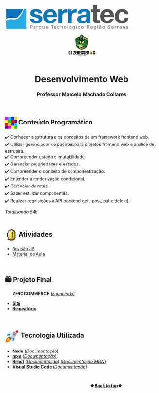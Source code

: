 <p align="center"> <a name="back-to-top">
   &nbsp;&nbsp;&nbsp;&nbsp;&nbsp;&nbsp;&nbsp;&nbsp;&nbsp;&nbsp;&nbsp;&nbsp;&nbsp;&nbsp;&nbsp;&nbsp;&nbsp;&nbsp;&nbsp;&nbsp;&nbsp;&nbsp;&nbsp;&nbsp;&nbsp;&nbsp;&nbsp;&nbsp;&nbsp;&nbsp;&nbsp;&nbsp;&nbsp;&nbsp;&nbsp;&nbsp;&nbsp;&nbsp;&nbsp;&nbsp;&nbsp;&nbsp;&nbsp;&nbsp;&nbsp;&nbsp;&nbsp;<img height="80px" src="assets/logoSerratec.png" alt="logo serratec"/>&nbsp;&nbsp;&nbsp;&nbsp;&nbsp;&nbsp;&nbsp;&nbsp;&nbsp;&nbsp;&nbsp;&nbsp;&nbsp;&nbsp;&nbsp;&nbsp;&nbsp;&nbsp;&nbsp;&nbsp;&nbsp;&nbsp;&nbsp;&nbsp;<img height="100px" src="assets/osZeressemosProTeam.png" alt="logo serratec"/>
</p>
<h1 align="center">Desenvolvimento Web</h1>
<h3 align="center">Professor Marcelo Machado Collares</h3>
</br>

## <img  height="40px" align="center" src="assets/colorBlock.gif"> Conteúdo Programático
✔️ Conhecer a estrutura e os conceitos de um framework frontend web.</br>
✔️ Utilizar gerenciador de pacotes para projetos frontend web e análise de estrutura.</br>
✔️ Compreender estado e imutabilidade.</br>
✔️ Gerenciar propriedades e estados.</br>
✔️ Compreender o conceito de componentização.</br>
✔️ Entender a renderização condicional.</br>
✔️ Gerenciar de rotas.</br>
✔️ Saber estilizar componentes.</br>
✔️ Realizar requisições à API backend get , post, put e delete).</br>

*Totalizando 54h*
</br></br>

## <img  height="40px" align="center" src="assets/coin.gif"> Atividades
- [Revisão JS](introExemplosRevisaoJs/)<br>
- [Material de Aula](materialDeAula/)<br>
<br>

## 🛍️    Projeto Final
&nbsp;&nbsp;&nbsp;&nbsp;&nbsp;&nbsp;**ZEROCOMMERCE**    [*(Enunciado)*](https://github.com/marcosbarker/zeroCommerce/blob/main/public/assets/readme/enunciadoProjetoFinal.pdf)<br>
 * [**Site**](https://zerocommerce-web.herokuapp.com/)<br>
 * [**Repositório**](https://github.com/marcosbarker/zeroCommerce)<br>
<br>

## <img  height="45px" align="center" src="assets/stockrocketgif.gif"> Tecnologia Utilizada
- [**Node**](https://nodejs.org/en/)    [(*Documentação*)](https://nodejs.org/en/docs/)
- [**npm**](https://www.npmjs.com/)    [(*Documentação*)](https://docs.npmjs.com/)
- [**React**](https://reactjs.org/)    [(*Documentação*)](https://reactjs.org/tutorial/tutorial.html)    [(*Documentação MDN*)](https://developer.mozilla.org/pt-BR/docs/Learn/Tools_and_testing/Client-side_JavaScript_frameworks/React_getting_started)
- [**Visual Studio Code**](https://code.visualstudio.com/)    [*(Documentação)*](https://code.visualstudio.com/docs)

<br>

&emsp;&emsp;&emsp;&emsp;&emsp;&emsp;&emsp;&emsp;&emsp;&emsp;&emsp;&emsp;&emsp;&emsp;&emsp;&emsp;&emsp;&emsp;&emsp;&emsp;⬆️[**Back to top**](#back-to-top)⬆️